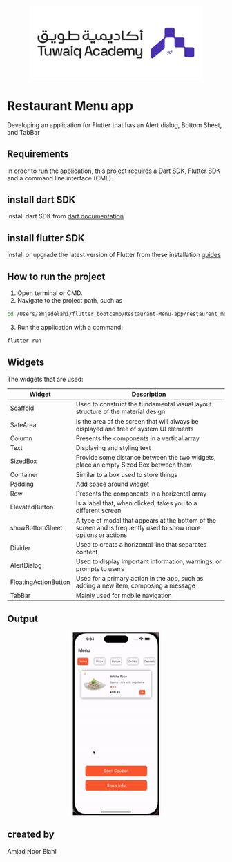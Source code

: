 
<p align="center">
<img src="assets/tuwaiq_academy_logo.png" alt="Tuwaiq" width="400"/>
<br/>

# Restaurant Menu app

 Developing an application for Flutter that has an Alert dialog, Bottom Sheet, and TabBar

## Requirements

 In order to run the application, this project requires a Dart SDK, Flutter SDK and a command line interface (CML).

## install dart SDK
 install dart SDK from [dart documentation](https://dart.dev/get-dart)

 ## install flutter SDK
 install or upgrade the latest version of Flutter from these installation [guides](https://docs.flutter.dev/get-started/install)

## How to run the project

1. Open terminal or CMD.
2. Navigate to the project path, such as 
```bash
cd /Users/amjadelahi/flutter_bootcamp/Restaurant-Menu-app/restaurent_menu_app
```
 3. Run the application with a command: 
```bash
flutter run
```
 ## Widgets 
The widgets that are used:

| Widget | Description |
| --- | --- |
| Scaffold | Used to construct the fundamental visual layout structure of the material design |
| SafeArea | Is the area of the screen that will always be displayed and free of system UI elements |
| Column | Presents the components in a vertical array |
| Text | Displaying and styling text |
| SizedBox | Provide some distance between the two widgets, place an empty Sized Box between them |
| Container | Similar to a box used to store things |
| Padding | Add space around widget |
| Row | Presents the components in a horizental array |
| ElevatedButton | Is a label that, when clicked, takes you to a different screen |
| showBottomSheet | A type of modal that appears at the bottom of the screen and is frequently used to show more options or actions |
| Divider | Used to create a horizontal line that separates content |
| AlertDialog | Used to display important information, warnings, or prompts to users |
| FloatingActionButton | Used for a primary action in the app, such as adding a new item, composing a message |
| TabBar | Mainly used for mobile navigation |
## Output 

<p align="center">
<img src="assets/restaurent_app_output.gif" alt="Tuwaiq" width="200"/>
<br/>


## created by
Amjad Noor Elahi

